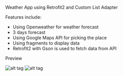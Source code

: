 Weather App using Retrofit2 and Custom List Adapter

Features include:

- Using Openweather for weather forecast
- 3 days forecast
- Using Google Maps API for picking the place
- Using fragments to display data
- Retrofit2 with Gson is used to fetch data from API

Preview

![alt tag](http://imgur.com/51qpDWO.png)
![alt tag](http://imgur.com/I7ByFmO.png)
